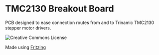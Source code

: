 # TMC2130 Breakout Board

PCB designed to ease connection routes from and to Trinamic TMC2130 stepper motor drivers.

![Creative Commons License](https://i.creativecommons.org/l/by-nc-sa/4.0/88x31.png)

Made using [Fritzing](http://fritzing.org/)